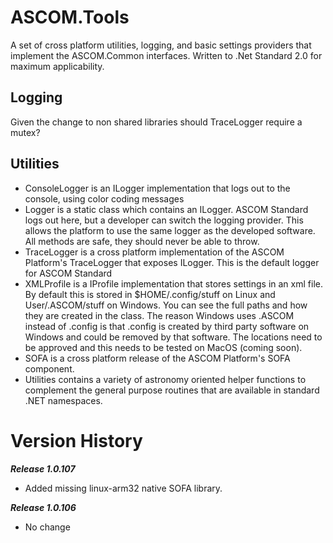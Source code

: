 # ASCOM.Tools

A set of cross platform utilities, logging, and basic settings providers that implement the 
ASCOM.Common interfaces. Written to .Net Standard 2.0 for maximum applicability.

## Logging
Given the change to non shared libraries should TraceLogger require a mutex?

## Utilities
* ConsoleLogger is an ILogger implementation that logs out to the console, using color coding messages
* Logger is a static class which contains an ILogger. ASCOM Standard logs out here, but a developer can 
switch the logging provider. This allows the platform to use the same logger as the developed software. 
All methods are safe, they should never be able to throw.
* TraceLogger is a cross platform implementation of the ASCOM Platform's TraceLogger that exposes ILogger. 
This is the default logger for ASCOM Standard
* XMLProfile is a IProfile implementation that stores settings in an xml file. By default this is 
stored in $HOME/.config/stuff on Linux and User/.ASCOM/stuff on Windows. You can see the full paths and 
how they are created in the class. The reason Windows uses .ASCOM instead of .config is that .config is 
created by third party software on Windows and could be removed by that software. The locations need to be 
approved and this needs to be tested on MacOS (coming soon).
* SOFA is a cross platform release of the ASCOM Platform's SOFA component.
* Utilities contains a variety of astronomy oriented helper functions to complement the general purpose
routines that are available in standard .NET namespaces.

# Version History

***Release 1.0.107***
* Added missing linux-arm32 native SOFA library.

***Release 1.0.106***
* No change